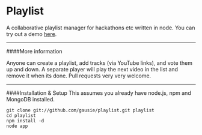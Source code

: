 # Playlist

A collaborative playlist manager for hackathons etc written in node. You can try out a demo [here](http://playlist.gaus.ie).

***

####More information

Anyone can create a playlist, add tracks (via YouTube links), and vote them up and down. A separate player will play the next video in the list and remove it when its done. Pull requests very very welcome.

***

####Installation & Setup
This assumes you already have node.js, npm and MongoDB installed.
```
git clone git://github.com/gausie/playlist.git playlist
cd playlist
npm install -d
node app
```
